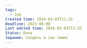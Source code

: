 ```yaml
---
tags:
  - Jym
Created time: 2024-03-03T11:32
Deadline: 2023-08-08
Last edited time: 2024-03-03T11:32
Status: Done
Задание: Сходить в зал (жим)
---
```

